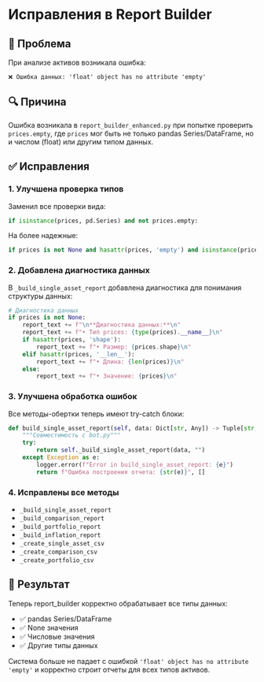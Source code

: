 # Исправления в Report Builder

## 🐛 Проблема

При анализе активов возникала ошибка:
```
❌ Ошибка данных: 'float' object has no attribute 'empty'
```

## 🔍 Причина

Ошибка возникала в `report_builder_enhanced.py` при попытке проверить `prices.empty`, где `prices` мог быть не только pandas Series/DataFrame, но и числом (float) или другим типом данных.

## ✅ Исправления

### 1. Улучшена проверка типов

Заменил все проверки вида:
```python
if isinstance(prices, pd.Series) and not prices.empty:
```

На более надежные:
```python
if prices is not None and hasattr(prices, 'empty') and isinstance(prices, pd.Series) and not prices.empty:
```

### 2. Добавлена диагностика данных

В `_build_single_asset_report` добавлена диагностика для понимания структуры данных:
```python
# Диагностика данных
if prices is not None:
    report_text += f"\n**Диагностика данных:**\n"
    report_text += f"• Тип prices: {type(prices).__name__}\n"
    if hasattr(prices, 'shape'):
        report_text += f"• Размер: {prices.shape}\n"
    elif hasattr(prices, '__len__'):
        report_text += f"• Длина: {len(prices)}\n"
    else:
        report_text += f"• Значение: {prices}\n"
```

### 3. Улучшена обработка ошибок

Все методы-обертки теперь имеют try-catch блоки:
```python
def build_single_asset_report(self, data: Dict[str, Any]) -> Tuple[str, List[bytes]]:
    """Совместимость с bot.py"""
    try:
        return self._build_single_asset_report(data, "")
    except Exception as e:
        logger.error(f"Error in build_single_asset_report: {e}")
        return f"Ошибка построения отчета: {str(e)}", []
```

### 4. Исправлены все методы

- `_build_single_asset_report`
- `_build_comparison_report` 
- `_build_portfolio_report`
- `_build_inflation_report`
- `_create_single_asset_csv`
- `_create_comparison_csv`
- `_create_portfolio_csv`

## 🎯 Результат

Теперь report_builder корректно обрабатывает все типы данных:
- ✅ pandas Series/DataFrame
- ✅ None значения
- ✅ Числовые значения
- ✅ Другие типы данных

Система больше не падает с ошибкой `'float' object has no attribute 'empty'` и корректно строит отчеты для всех типов активов.
